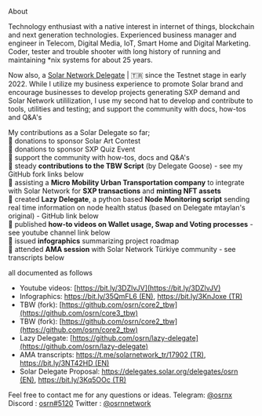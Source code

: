 About

Technology enthusiast with a native interest in internet of things, blockchain and next generation technologies.
Experienced business manager and engineer in Telecom, Digital Media, IoT, Smart Home and Digital Marketing.
Coder, tester and trouble shooter with long history of running and maintaining *nix systems for about 25 years.

Now also, a [Solar Network Delegate](https://delegates.solar.org/delegates/osrn) | 🇹🇷 since the Testnet stage in early 2022. While I utilize my business experience to promote Solar brand and encourage businesses to develop projects generating SXP demand and Solar Network utililization, I use my second hat to develop and contribute to tools, utilities and testing; and support the community with docs, how-tos and Q&A's

My contributions as a Solar Delegate so far;<br>
📌 donations to sponsor Solar Art Contest<br>
📌 donations to sponsor SXP Quiz Event<br>
📌 support the community with how-tos, docs and Q&A's<br>
📌 steady **contributions to the TBW Script** (by Delegate Goose) - see my GitHub fork links below<br>
📌 assisting a **Micro Mobility Urban Transportation company** to integrate with Solar Network for **SXP transactions** and **minting NFT assets**<br>
📌 created **Lazy Delegate**, a python based **Node Monitoring script** sending real time information on node health status (based on Delegate mtaylan's original) -  GitHub link below<br>
📌 published **how-to videos on Wallet usage, Swap and Voting processes** - see youtube channel link below<br>
📌 issued **infographics** summarizing project roadmap<br>
📌 attended **AMA session** with Solar Network Türkiye community - see transcripts below<br>

all documented as follows
- Youtube videos: [https://bit.ly/3DZlvJV](https://bit.ly/3DZlvJV)
- Infographics: [https://bit.ly/35QmFL6 (EN)](https://bit.ly/35QmFL6), [https://bit.ly/3KnJoxe (TR)](https://bit.ly/3KnJoxe)
- TBW (fork): [https://github.com/osrn/core2_tbw](https://github.com/osrn/core3_tbw)
- TBW (fork): [https://github.com/osrn/core2_tbw](https://github.com/osrn/core2_tbw)
- Lazy Delegate: [https://github.com/osrn/lazy-delegate](https://github.com/osrn/lazy-delegate)
- AMA transcripts: [https://t.me/solarnetwork_tr/17902 (TR)](https://t.me/solarnetwork_tr/17902), [https://bit.ly/3NT42HD (EN)](https://bit.ly/3NT42HD)
- Solar Delegate Proposal: [https://delegates.solar.org/delegates/osrn (EN)](https://bit.ly/3r9cecU), [https://bit.ly/3Kq5OOc (TR)](https://bit.ly/3Kq5OOc)

Feel free to contact me for any questions or ideas.
Telegram: [@osrnx](https://t.me/osrnx)
Discord : [osrn#5120](https://discordapp.com/users/934889170139222077)
Twitter : [@osrnnetwork](https://twitter.com/osrnnetwork)
